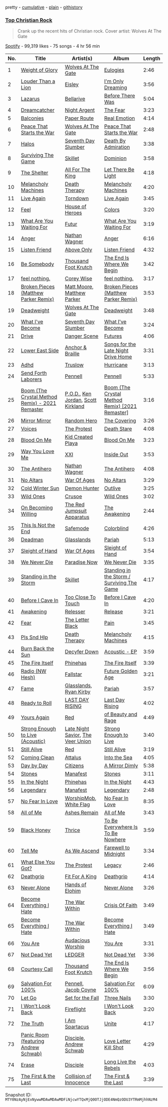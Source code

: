 pretty - [cumulative](/playlists/cumulative/37i9dQZF1DX0N57moxx9BL.md) - [plain](/playlists/plain/37i9dQZF1DX0N57moxx9BL) - [githistory](https://github.githistory.xyz/mackorone/spotify-playlist-archive/blob/main/playlists/plain/37i9dQZF1DX0N57moxx9BL)

### [Top Christian Rock](https://open.spotify.com/playlist/37i9dQZF1DX0N57moxx9BL)

> Crank up the recent hits of Christian rock\.  Cover artist: Wolves At The Gate

[Spotify](https://open.spotify.com/user/spotify) - 99,319 likes - 75 songs - 4 hr 56 min

| No. | Title | Artist(s) | Album | Length |
|---|---|---|---|---|
| 1 | [Weight of Glory](https://open.spotify.com/track/4ci5XV2gPtCedFJQkq23Sb) | [Wolves At The Gate](https://open.spotify.com/artist/0Z88iXWc4YVhtu1eFtsGk6) | [Eulogies](https://open.spotify.com/album/089tIF7kCTWpbeGo6yrHZU) | 2:46 |
| 2 | [Louder Than a Lion](https://open.spotify.com/track/4gwcz4UeluIazCZf7XGOBT) | [Eisley](https://open.spotify.com/artist/2IL35FbYiOta150uSYBCEg) | [I'm Only Dreaming](https://open.spotify.com/album/3VwF0Dev44PXIFKyi3UOtP) | 3:56 |
| 3 | [Lazarus](https://open.spotify.com/track/4Ku8uqOCqyxCf99iI3OLHP) | [Bellarive](https://open.spotify.com/artist/65NvBV0QogJroXpNLUTJyX) | [Before There Was](https://open.spotify.com/album/5OFTKeciwZwpxna07JM5YX) | 5:04 |
| 4 | [Dreamcatcher](https://open.spotify.com/track/41LmGmVK8KAQ7QIIhMvOtX) | [Night Argent](https://open.spotify.com/artist/2juQ07Q8H8FEFzrP0SBGid) | [The Fear](https://open.spotify.com/album/0sGZmzDg3gTKKEWx5MqIZ1) | 3:23 |
| 5 | [Balconies](https://open.spotify.com/track/5qGemnxUmsiA4vHME1K3Fo) | [Paper Route](https://open.spotify.com/artist/2EoJ4ILZNAHjVtZgmWBaID) | [Real Emotion](https://open.spotify.com/album/4FBgDUQc9uZCuNwySaZPWL) | 4:14 |
| 6 | [Peace That Starts the War](https://open.spotify.com/track/3GDGBicHo5vRMYOEvqSURs) | [Wolves At The Gate](https://open.spotify.com/artist/0Z88iXWc4YVhtu1eFtsGk6) | [Peace That Starts the War](https://open.spotify.com/album/0OATjVGmqFTN2tNFzqxsSk) | 2:48 |
| 7 | [Halos](https://open.spotify.com/track/6gyLJLstE1is7JyaOyHQ6o) | [Seventh Day Slumber](https://open.spotify.com/artist/6kFLnclYFc3gzpNt13wim5) | [Death By Admiration](https://open.spotify.com/album/65EgD2zbFwDW2bFXp3OK9A) | 3:38 |
| 8 | [Surviving The Game](https://open.spotify.com/track/0urubGmXiODfWyGL6o6W4P) | [Skillet](https://open.spotify.com/artist/49bzE5vRBRIota4qeHtQM8) | [Dominion](https://open.spotify.com/album/1ZUW7enyVvaUZgkcWXk6wG) | 3:58 |
| 9 | [The Shelter](https://open.spotify.com/track/3nQ5OXzqKOUpL1f55nQ7Se) | [All For The King](https://open.spotify.com/artist/1Lc6WndggonIvvJlq8qdOF) | [Let There Be Light](https://open.spotify.com/album/2nLOkZDqO4gY48aG75PT23) | 4:18 |
| 10 | [Melancholy Machines](https://open.spotify.com/track/1vc8iLHZV9S9q5qZ0vz6t3) | [Death Therapy](https://open.spotify.com/artist/2Prk8CqlCnhHCQ2nGK2kZo) | [Melancholy Machines](https://open.spotify.com/album/5UmDBwQy39y8Hs8CUvR8c4) | 4:20 |
| 11 | [Live Again](https://open.spotify.com/track/1k64wHAUesHpWz0bBZV8UH) | [Torndown](https://open.spotify.com/artist/04xyr6U6aDe3a4F3xdwnKQ) | [Live Again](https://open.spotify.com/album/4i1mcZW2em8MDCY3D8DnWG) | 3:45 |
| 12 | [Feel](https://open.spotify.com/track/74mgWWBsRrri1fCY2BPILK) | [House of Heroes](https://open.spotify.com/artist/77JuhnpOBW0tatc1nJg6qB) | [Colors](https://open.spotify.com/album/0kDyz6pYuETYz1VQTo9P1I) | 3:20 |
| 13 | [What Are You Waiting For](https://open.spotify.com/track/0Nu0KWmS8h2QRV2vhCzE3S) | [Futur](https://open.spotify.com/artist/4Z9WYkdvygjmT03fH7syx9) | [What Are You Waiting For](https://open.spotify.com/album/5FFS881QSIWbv9oxbAMFK9) | 3:19 |
| 14 | [Anger](https://open.spotify.com/track/5gD8v2cQpErVesfUCyHbGV) | [Nathan Wagner](https://open.spotify.com/artist/0XURMEB81vOurKFntVmbBV) | [Anger](https://open.spotify.com/album/3BAge5MsnoJBGFOYakKphb) | 6:16 |
| 15 | [Listen Friend](https://open.spotify.com/track/14AnfhjSiQyo0uNzsjG4bK) | [Above Only](https://open.spotify.com/artist/5xHX5hLVen1uvA6THTO7Tn) | [Listen Friend](https://open.spotify.com/album/5Thzd8nKXasMl4q0rTKo4M) | 4:32 |
| 16 | [Be Somebody](https://open.spotify.com/track/33MnSYLvtOrbj5zwfioEiH) | [Thousand Foot Krutch](https://open.spotify.com/artist/6GfiCQDFYANz5wUkSmb3Dr) | [The End Is Where We Begin](https://open.spotify.com/album/6YJYFQ1Zz9I49YQknK4wIn) | 3:42 |
| 17 | [feel nothing.](https://open.spotify.com/track/6RtWU21Io4XwqB8p4lRX2h) | [Corey Wise](https://open.spotify.com/artist/6vIEpnoY5ajDIcFQdbzz2j) | [feel nothing.](https://open.spotify.com/album/3z4tBbtxbwUER31Nz82xyf) | 3:17 |
| 18 | [Broken Pieces \(Matthew Parker Remix\)](https://open.spotify.com/track/5ivx3RMOrx3UrDln8DlH7q) | [Matt Moore](https://open.spotify.com/artist/2BK2I4WCQKbUFGDpddVFuf), [Matthew Parker](https://open.spotify.com/artist/0QT3cPPXMGYtTG3kN8Ez54) | [Broken Pieces \(Matthew Parker Remix\)](https://open.spotify.com/album/327N5SiCa9EagolOyBKSvl) | 3:53 |
| 19 | [Deadweight](https://open.spotify.com/track/5FtSStkfgWaSbf7vN1CPR5) | [Wolves At The Gate](https://open.spotify.com/artist/0Z88iXWc4YVhtu1eFtsGk6) | [Deadweight](https://open.spotify.com/album/2rDc9fiNUDMFsvBdTCjWDK) | 3:48 |
| 20 | [What I've Become](https://open.spotify.com/track/5rf8uIF0S4HqLRK3jMifCd) | [Seventh Day Slumber](https://open.spotify.com/artist/6kFLnclYFc3gzpNt13wim5) | [What I've Become](https://open.spotify.com/album/2V4iSdBm0uuxzIyBGwBNEh) | 3:24 |
| 21 | [Drive](https://open.spotify.com/track/05rFfMp2OJiuspwd2XADJS) | [Danger Scene](https://open.spotify.com/artist/2SuAeywEh267W33dTgLpG3) | [Futures](https://open.spotify.com/album/5bEuICumNUiE7BVE3kUFV7) | 4:06 |
| 22 | [Lower East Side](https://open.spotify.com/track/0GUWPfLjDo6dRQLej2RDf2) | [Anchor & Braille](https://open.spotify.com/artist/0ofu3spkMmDV3INNoMtXbM) | [Songs for the Late Night Drive Home](https://open.spotify.com/album/11gks8G950AYu1xpBeDZtl) | 3:31 |
| 23 | [Adhd](https://open.spotify.com/track/2tPy8C6z3eUWGC1iQr4ysZ) | [Truslow](https://open.spotify.com/artist/0zBShgJCo19qQZtM0CZxJv) | [Hurricane](https://open.spotify.com/album/36VsMgbY28pCqkiO95mRm9) | 3:13 |
| 24 | [Send Forth Laborers](https://open.spotify.com/track/6GvKRrywS5aUfHWry1KaEb) | [Pennell](https://open.spotify.com/artist/4II2ZuzGY0QoHXLStyyY7R) | [Pennell](https://open.spotify.com/album/10HIcl5dqsQbzbg93Q6i6D) | 5:33 |
| 25 | [Boom \(The Crystal Method Remix\) \- 2021 Remaster](https://open.spotify.com/track/5E10Tq93lSG3gP6usfKAT6) | [P.O.D.](https://open.spotify.com/artist/6KO6G41BBLTDNYOLefWTMU), [Ken Jordan](https://open.spotify.com/artist/3k0EquL2nh8WcviToiSZ5T), [Scott Kirkland](https://open.spotify.com/artist/5uHXtwyDskuNwKQLVcQD07) | [Boom \(The Crystal Method Remix\) \[2021 Remaster\]](https://open.spotify.com/album/0ShPWwAwhOYolkaEiboDOr) | 3:16 |
| 26 | [Mirror Mirror](https://open.spotify.com/track/655chF6VkcXtmErpzj0h0x) | [Random Hero](https://open.spotify.com/artist/0FOuR45KED7o5G3bugebGA) | [The Covering](https://open.spotify.com/album/7GwZOydAvSG27rpzjhAhZP) | 3:26 |
| 27 | [Voices](https://open.spotify.com/track/5WKpzbWHqprXmQb4ohlQed) | [The Protest](https://open.spotify.com/artist/3BTiVMFvgOUbi1I0WWVAbA) | [Death Stare](https://open.spotify.com/album/2RxRyFBmCUY7KplNaAux3i) | 4:08 |
| 28 | [Blood On Me](https://open.spotify.com/track/5qXDPLvzc5SQeOlZDqMyS1) | [Kid Created Playa](https://open.spotify.com/artist/2CpAiDocx8gIbL9MQG2XIv) | [Blood On Me](https://open.spotify.com/album/7rSuzamwwlO5KhyV7ceI3V) | 3:23 |
| 29 | [Way You Love Me](https://open.spotify.com/track/1CFV6jDeM0HDY0wqvbhNCW) | [XXI](https://open.spotify.com/artist/7dPci6f1wSaMR2McjBdb4C) | [Inside Out](https://open.spotify.com/album/53d2Js7Xbyw8MlCq2EcXvW) | 3:53 |
| 30 | [The Antihero](https://open.spotify.com/track/2hNr3v1ldMAt0iUqSTpXUw) | [Nathan Wagner](https://open.spotify.com/artist/0XURMEB81vOurKFntVmbBV) | [The Antihero](https://open.spotify.com/album/0EANG8Al2ITe4WUKdA76aW) | 4:08 |
| 31 | [No Altars](https://open.spotify.com/track/3n3Rnzy1tQPCjYxb63PM20) | [War Of Ages](https://open.spotify.com/artist/4s407eN0H9FQyRMc1n3Spx) | [No Altars](https://open.spotify.com/album/4wuEPH40N55PRNsTPO7Kb9) | 3:29 |
| 32 | [Cold Winter Sun](https://open.spotify.com/track/3x0jpqonkfTOPXtoVP4vmb) | [Demon Hunter](https://open.spotify.com/artist/6f3a43i1MJZwdjEpV1M0oH) | [Outlive](https://open.spotify.com/album/3qumSCBx2jU1GB8aIfXhrn) | 3:25 |
| 33 | [Wild Ones](https://open.spotify.com/track/5TDFpV2PIoU0leXEBq3zv2) | [Crusoe](https://open.spotify.com/artist/6ON5hdOJnGooX4VqLtObIl) | [Wild Ones](https://open.spotify.com/album/7mjkYaoqV3XIh6q6TBGvUv) | 3:02 |
| 34 | [On Becoming Willing](https://open.spotify.com/track/1ULg0fndzG1Xmicwm8dT0u) | [The Red Jumpsuit Apparatus](https://open.spotify.com/artist/1SImpQO0GbjRgvlwCcCtFo) | [The Awakening](https://open.spotify.com/album/3JEASvlJsm2J6vSKrYRxJv) | 2:44 |
| 35 | [This Is Not the End](https://open.spotify.com/track/11pLHuPSrpIWJzABVIvIL9) | [Safemode](https://open.spotify.com/artist/5InkxhIueaCerWquUvxOZN) | [Colorblind](https://open.spotify.com/album/4pwzY5f8l4vlNT1B7SHWKt) | 4:26 |
| 36 | [Deadman](https://open.spotify.com/track/5hRTySOfrVVhDNOya4IML9) | [Glasslands](https://open.spotify.com/artist/1uaz4cRw5clcnWJIswU6Jy) | [Pariah](https://open.spotify.com/album/4K5ENmroeroLov90S2QVyv) | 5:13 |
| 37 | [Sleight of Hand](https://open.spotify.com/track/4CuLObVhLWmiXjIRqo1kpy) | [War Of Ages](https://open.spotify.com/artist/4s407eN0H9FQyRMc1n3Spx) | [Sleight of Hand](https://open.spotify.com/album/4J7qDs39IrhORen418Vnt1) | 3:54 |
| 38 | [We Never Die](https://open.spotify.com/track/1ijexAIjC5jtGueYwc0QGP) | [Paradise Now](https://open.spotify.com/artist/1XOp5OUbWSxiwLjvM8tKFB) | [We Never Die](https://open.spotify.com/album/6iLplDNjwVvSEAo7meGzet) | 3:35 |
| 39 | [Standing in the Storm](https://open.spotify.com/track/5ABl9GeMcWog9Yrur3P9Jq) | [Skillet](https://open.spotify.com/artist/49bzE5vRBRIota4qeHtQM8) | [Standing in the Storm / Surviving The Game](https://open.spotify.com/album/3cIRw4SnfPO2TXVJK8C1nG) | 4:17 |
| 40 | [Before I Cave In](https://open.spotify.com/track/6PB07jO0s8JMyAaQk8CH7q) | [Too Close To Touch](https://open.spotify.com/artist/2XziUthG3Ug3eiWuE5KRsp) | [Before I Cave In](https://open.spotify.com/album/3NyafgxbBgTtR4nOSRelDr) | 4:20 |
| 41 | [Awakening](https://open.spotify.com/track/7FR48bbJ4rMj6VbcMj1S0O) | [Relesser](https://open.spotify.com/artist/2mUGKlvJrS87MDsEFAXIBE) | [Release](https://open.spotify.com/album/3ES159pwFUduOUXzDaxwv3) | 3:21 |
| 42 | [Fear](https://open.spotify.com/track/1wadt2E2tdVBtijuvWykHz) | [The Letter Black](https://open.spotify.com/artist/7AH2bTtNIOYu24O3NuFxhG) | [Pain](https://open.spotify.com/album/5L4XEDTwh2E0wTEW84oPMm) | 3:45 |
| 43 | [Pls Snd Hlp](https://open.spotify.com/track/35WTnp0eA67s67qTJ7JUEu) | [Death Therapy](https://open.spotify.com/artist/2Prk8CqlCnhHCQ2nGK2kZo) | [Melancholy Machines](https://open.spotify.com/album/43yeYEvwskGrlzy2j4IDqz) | 4:15 |
| 44 | [Burn Back the Sun](https://open.spotify.com/track/56ergFXREcLtf2aAWSG5Au) | [Decyfer Down](https://open.spotify.com/artist/4C0vbj4LNsNUjH0Q9IFW3B) | [Acoustic \- EP](https://open.spotify.com/album/4VP9QymQERLlDbXazylOPA) | 3:59 |
| 45 | [The Fire Itself](https://open.spotify.com/track/0qrjqzcP1kbhtKD2HfODmy) | [Phinehas](https://open.spotify.com/artist/1GHGBOI7I9FJfvhJe7e3A0) | [The Fire Itself](https://open.spotify.com/album/5Oo7UOjikKgfz36UDS1RAW) | 3:39 |
| 46 | [Radio \(NW Hesh\)](https://open.spotify.com/track/2kgKzvWr4NaITKLHrEbwyL) | [Fallstar](https://open.spotify.com/artist/5foy0C3uRKsbKh7HsftCST) | [Future Golden Age](https://open.spotify.com/album/4s5Iy7Sz4fDYsdIER0DAlV) | 3:21 |
| 47 | [Fame](https://open.spotify.com/track/2tcqUBt189wGUWUeBkoIu9) | [Glasslands](https://open.spotify.com/artist/1uaz4cRw5clcnWJIswU6Jy), [Ryan Kirby](https://open.spotify.com/artist/5c7kIPIxZYfBEVo087KF4h) | [Pariah](https://open.spotify.com/album/4K5ENmroeroLov90S2QVyv) | 3:57 |
| 48 | [Ready to Roll](https://open.spotify.com/track/0EXcCSchvgDuLnR7ZspnPJ) | [LAST DAY RISING](https://open.spotify.com/artist/06a678upYFB5zg0Kriv5LZ) | [Last Day Rising](https://open.spotify.com/album/3hUVTerCmO0mc6DgF09Btp) | 4:02 |
| 49 | [Yours Again](https://open.spotify.com/track/57fh50SS5Igc0u6LuHuZHN) | [Red](https://open.spotify.com/artist/01crEa9G3pNpXZ5m7wuHOk) | [of Beauty and Rage](https://open.spotify.com/album/4Kn0DsnXrrWm4buuVNIyBJ) | 4:49 |
| 50 | [Strong Enough to Live \(Acoustic\)](https://open.spotify.com/track/0YQBnvW2XtRrygrgn4sYbl) | [Late Night Savior](https://open.spotify.com/artist/4yMIEw1F5ALRIv7bZz0jid), [The Veer Union](https://open.spotify.com/artist/2WQQRKpu2PMLsHSrUJmyCS) | [Strong Enough to Live](https://open.spotify.com/album/5iaVtM0KucT2XDISJjmRTP) | 3:40 |
| 51 | [Still Alive](https://open.spotify.com/track/5o5XuQreoeRNYiFXxx3bAk) | [Red](https://open.spotify.com/artist/01crEa9G3pNpXZ5m7wuHOk) | [Still Alive](https://open.spotify.com/album/46JJleyJyvOvbOfiH9TbO3) | 3:19 |
| 52 | [Coming Clean](https://open.spotify.com/track/6tXcD6XHOYyKgc1HmE0eE8) | [Attalus](https://open.spotify.com/artist/6qWfqxgw2jrwC3zBfm0QaQ) | [Into the Sea](https://open.spotify.com/album/2mk7BVUY7BkN7vyKitOTEr) | 4:05 |
| 53 | [Day by Day](https://open.spotify.com/track/7sYruoMImFwS3nvDVK0XGb) | [Citizens](https://open.spotify.com/artist/3e7KVnSiZjsBkReSv0L6db) | [A Mirror Dimly](https://open.spotify.com/album/7sjiHBjRbYS3z4K9EuqKAH) | 5:38 |
| 54 | [Stones](https://open.spotify.com/track/42H7odYYQQwdWpy3tnjMka) | [Manafest](https://open.spotify.com/artist/4uOFEWy9mIcvQbr03IbPcL) | [Stones](https://open.spotify.com/album/3Ncre0QjJsoutiGoT2LwBv) | 3:11 |
| 55 | [In the Night](https://open.spotify.com/track/4VxKFbwSOqYYU93ndl1Ap7) | [Phinehas](https://open.spotify.com/artist/1GHGBOI7I9FJfvhJe7e3A0) | [In the Night](https://open.spotify.com/album/5Afz9UTx4crqKUBsAdy4B7) | 4:43 |
| 56 | [Legendary](https://open.spotify.com/track/0NNH7mKaH2TxnSDBYOlFMK) | [Manafest](https://open.spotify.com/artist/4uOFEWy9mIcvQbr03IbPcL) | [Legendary](https://open.spotify.com/album/5LNUSHuKsMdWwU9tnJV96C) | 2:48 |
| 57 | [No Fear In Love](https://open.spotify.com/track/2NXKrBVJYAvVLUPm5lMPaE) | [WorshipMob](https://open.spotify.com/artist/2gVSazqKUYYYS645CEhrcL), [White Flag](https://open.spotify.com/artist/1Kb1JBQgQyAVncGfPetaKg) | [No Fear In Love](https://open.spotify.com/album/5zmejejlQErGrI0qDJiXoS) | 8:35 |
| 58 | [All of Me](https://open.spotify.com/track/0Rpavw7GEeSp5UcC15E2ZG) | [Ashes Remain](https://open.spotify.com/artist/0fkTQEEyEyH71i9tDhS7CO) | [All of Me](https://open.spotify.com/album/3Ew1Xz2UVgxVKbfK9Q3SCl) | 3:43 |
| 59 | [Black Honey](https://open.spotify.com/track/5OeY5LebIOzD9Zvat1Dikf) | [Thrice](https://open.spotify.com/artist/3NChzMpu9exTlNPiqUQ2DE) | [To Be Everywhere Is To Be Nowhere](https://open.spotify.com/album/4hFDcpvIU9F4OleRAR9nNZ) | 3:59 |
| 60 | [Tell Me](https://open.spotify.com/track/0681lQWtB4ZP2n8YAxGqaZ) | [As We Ascend](https://open.spotify.com/artist/7bjstedTQ2tGSxCIn54Am1) | [Farewell to Midnight](https://open.spotify.com/album/2Lq6F3PJgcTuQHs5nRULfH) | 3:34 |
| 61 | [What Else You Got?](https://open.spotify.com/track/2d1feQVlJUOJBMhbxltBRO) | [The Protest](https://open.spotify.com/artist/3BTiVMFvgOUbi1I0WWVAbA) | [Legacy](https://open.spotify.com/album/0oCKybhWiSlHxy9V2YQlvk) | 2:46 |
| 62 | [Deathgrip](https://open.spotify.com/track/3Ucq1gQdwgIuhytmI1CEyj) | [Fit For A King](https://open.spotify.com/artist/0OgdRTPItr9dw4XYp4JJUx) | [Deathgrip](https://open.spotify.com/album/1MK5aZeXCgg0zXvwdRdcDW) | 4:14 |
| 63 | [Never Alone](https://open.spotify.com/track/2izXDYooH01TTikKosMVMO) | [Hands of Elohim](https://open.spotify.com/artist/6yWjkrrWKs3EeiokpjkkwE) | [Never Alone](https://open.spotify.com/album/39W89R47qvXP9qbvKzcJu0) | 3:26 |
| 64 | [Become Everything I Hate](https://open.spotify.com/track/1xn3puc4CysCV0UqbLPDtb) | [The War Within](https://open.spotify.com/artist/0OYG29hioeFTMAf8rYSJPh) | [Crisis Of Faith](https://open.spotify.com/album/5taN41htP1WJeMAlFhj3IZ) | 3:49 |
| 65 | [Become Everything I Hate](https://open.spotify.com/track/6k82huow6XVWBbKou7ywAC) | [The War Within](https://open.spotify.com/artist/0OYG29hioeFTMAf8rYSJPh) | [Become Everything I Hate](https://open.spotify.com/album/3sEulZ9VItDCWudH5yEZZx) | 3:49 |
| 66 | [You Are](https://open.spotify.com/track/5To1qef7yQNIiFa6lLfvrY) | [Audacious Worship](https://open.spotify.com/artist/7DeOhE2vpc4L1SebSy1gUe) | [You Are](https://open.spotify.com/album/6ASmnavwt4fCGYY8Zcnm51) | 3:31 |
| 67 | [Not Dead Yet](https://open.spotify.com/track/4hCkgJwyn7KfnfFSvYf8wF) | [LEDGER](https://open.spotify.com/artist/3OuIyI0FYMUZtINxhQVCL3) | [Not Dead Yet](https://open.spotify.com/album/0KmTOk6a9ny1h2s8QHJLGO) | 3:36 |
| 68 | [Courtesy Call](https://open.spotify.com/track/0AOmbw8AwDnwXhHC3OhdVB) | [Thousand Foot Krutch](https://open.spotify.com/artist/6GfiCQDFYANz5wUkSmb3Dr) | [The End Is Where We Begin](https://open.spotify.com/album/6YJYFQ1Zz9I49YQknK4wIn) | 3:56 |
| 69 | [Salvation For 100%](https://open.spotify.com/track/6X6pABOKWPYlLe2BSmJknm) | [Pennell](https://open.spotify.com/artist/4II2ZuzGY0QoHXLStyyY7R), [Jacob Coyne](https://open.spotify.com/artist/7K73VB30xtMVN68b30wzfR) | [Salvation For 100%](https://open.spotify.com/album/38NXx6sJGeORgzhIK453kF) | 6:09 |
| 70 | [Let Go](https://open.spotify.com/track/5lb9lMxW4p4Wm0Ecdv8W7f) | [Set for the Fall](https://open.spotify.com/artist/770Es4dWiuiq9sNiAdmXTr) | [Three Nails](https://open.spotify.com/album/544EtjtqYdmqkar16e8xtc) | 3:30 |
| 71 | [I Won't Look Back](https://open.spotify.com/track/5llksYcJ2Q7eL5HaCMZdvE) | [Fireflight](https://open.spotify.com/artist/5v6wlK6GCKVovWMbPqSHNy) | [I Won't Look Back](https://open.spotify.com/album/1TfVtPMulyRlJp2HEcwTWn) | 3:20 |
| 72 | [The Truth](https://open.spotify.com/track/5a4OVAt24QUhbmUOGFJ7Ju) | [I Am Spartacus](https://open.spotify.com/artist/6UC6LeKj75bIA5ghegCU5l) | [Unite](https://open.spotify.com/album/5h4dNwbvd4DnrtivzyIvUi) | 4:17 |
| 73 | [Panic Room \(featuring Andrew Schwab\)](https://open.spotify.com/track/2lsuCovCkTDoLn3lVrpbAg) | [Disciple](https://open.spotify.com/artist/4D9k73VomKTnVQ6ROnt8IO), [Andrew Schwab](https://open.spotify.com/artist/45peyKUmaNOcAC3aIyYWYc) | [Love Letter Kill Shot](https://open.spotify.com/album/41gjae4gxbBmKia3hQaHmM) | 4:29 |
| 74 | [Erase](https://open.spotify.com/track/5ZCEWXE5I4l6x76GZA2Xby) | [Disciple](https://open.spotify.com/artist/4D9k73VomKTnVQ6ROnt8IO) | [Long Live the Rebels](https://open.spotify.com/album/15add9fux55wlIQygXNPz9) | 4:03 |
| 75 | [The First & the Last](https://open.spotify.com/track/4MJoEFLiEMkDZch8l3J63z) | [Collision of Innocence](https://open.spotify.com/artist/35wkX6HAVNXCsDF79SnoGc) | [The First & the Last](https://open.spotify.com/album/2BQlQnftog5PKWO4mCvR5m) | 3:39 |

Snapshot ID: `MTY0NzAyNjExNywwMDAwMDAwMDFiNjcwYTQxMjQ0OTJjODE4NmQzODU3YTRmMjhhNzM4`
